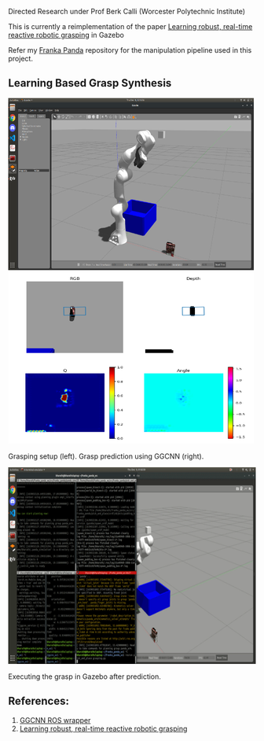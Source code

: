 Directed Research under Prof Berk Calli (Worcester Polytechnic Institute)

This is currently a reimplementation of the paper [Learning robust, real-time reactive robotic grasping](https://github.com/dougsm/mvp_grasp "Learning robust, real-time rective robotic grasping") in Gazebo

Refer my [Franka Panda](https://github.com/cdbharath/franka_panda "Franka Panda") repository for the manipulation pipeline used in this project. 

## Learning Based Grasp Synthesis
<p align="left">
<img width="500" height="350" src="./media/setup.png">
<img width="500" height="350" src="./media/depth.png">
</p>
Grasping setup (left). Grasp prediction using GGCNN (right).

<p align="left">
<img width="600" height="400" src="./media/pick.gif">
</p>
Executing the grasp in Gazebo after prediction.

## References:
1. [GGCNN ROS wrapper](https://github.com/dougsm/mvp_grasp "GGCNN ROS wrapper")
2. [Learning robust, real-time reactive robotic grasping](https://github.com/dougsm/mvp_grasp "Learning robust, real-time rective robotic grasping") 
